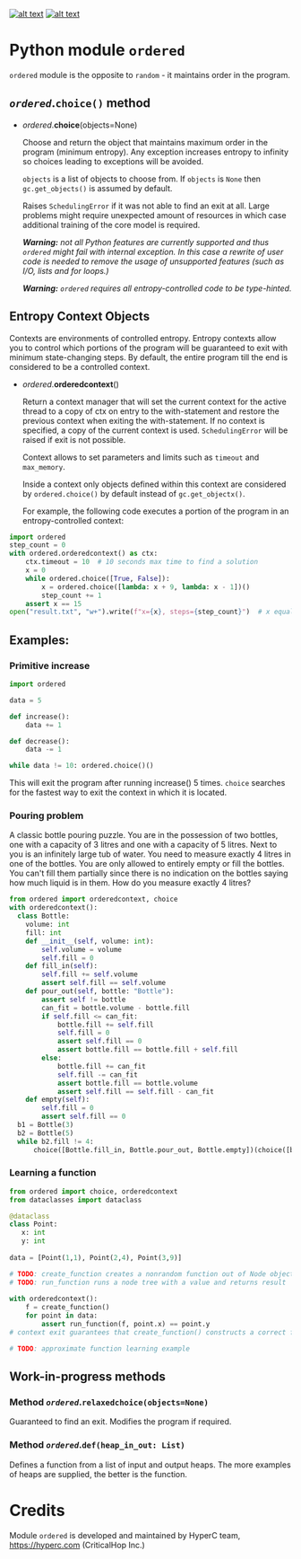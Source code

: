 [![alt text][1.1]][1]
[![alt text][2.1]][2]

[1.1]: http://i.imgur.com/tXSoThF.png (HyperC on twitter)
[2.1]: http://i.imgur.com/P3YfQoD.png (HyperC on facebook)

[1]: https://twitter.com/hyperc_ai
[2]: https://www.facebook.com/HyperComputation/

# Python module `ordered`

`ordered` module is the opposite to `random` - it maintains order in the program.

## _`ordered`_.`choice()` method

- _ordered_.**choice**(objects=None)
 
   Choose and return the object that maintains maximum order in the program (minimum entropy). Any exception increases entropy to infinity so choices leading to exceptions will be avoided.

    `objects` is a list of objects to choose from. If `objects` is `None` then `gc.get_objects()` is assumed by default.

    Raises `SchedulingError` if it was not able to find an exit at all. Large problems might require unexpected amount of resources in which case additional training of the core model is required.

    _**Warning:** not all Python features are currently supported and thus `ordered` might fail with internal exception. In this case a rewrite of user code is needed to remove the usage of unsupported features (such as I/O, lists and for loops.)_
    
    _**Warning:** `ordered` requires all entropy-controlled code to be type-hinted._

## Entropy Context Objects

Contexts are environments of controlled entropy. Entropy contexts allow you to control which portions of the program will be guaranteed to exit with minimum state-changing steps. By default, the entire program till the end is considered to be a controlled context.

- _ordered_.**orderedcontext**()

  Return a context manager that will set the current context for the active thread to a copy of ctx on entry to the with-statement and restore the previous context when exiting the with-statement. If no context is specified, a copy of the current context is used. `SchedulingError` will be raised if exit is not possible.
  
  Context allows to set parameters and limits such as `timeout` and `max_memory`.
  
  Inside a context only objects defined within this context are considered by `ordered.choice()` by default instead of `gc.get_objectx()`.

  For example, the following code executes a portion of the program in an entropy-controlled context:
  
```python
import ordered
step_count = 0
with ordered.orderedcontext() as ctx:
    ctx.timeout = 10  # 10 seconds max time to find a solution
    x = 0
    while ordered.choice([True, False]):
        x = ordered.choice([lambda: x + 9, lambda: x - 1])()
        step_count += 1
    assert x == 15
open("result.txt", "w+").write(f"x={x}, steps={step_count}")  # x equals 15
```

## Examples:

### Primitive increase

```python
import ordered

data = 5

def increase():
    data += 1

def decrease():
    data -= 1

while data != 10: ordered.choice()()
```

This will exit the program after running increase() 5 times. `choice` searches for the fastest way to exit the context in which it is located.

### Pouring problem

A classic bottle pouring puzzle. You are in the possession of two bottles, one with a capacity of 3 litres and one with a capacity of 5 litres. Next to you is an infinitely large tub of water. You need to measure exactly 4 litres in one of the bottles. You are only allowed to entirely empty or fill the bottles. You can't fill them partially since there is no indication on the bottles saying how much liquid is in them. How do you measure exactly 4 litres?

```python
from ordered import orderedcontext, choice
with orderedcontext():
  class Bottle:
    volume: int
    fill: int
    def __init__(self, volume: int):
        self.volume = volume
        self.fill = 0
    def fill_in(self):
        self.fill += self.volume
        assert self.fill == self.volume
    def pour_out(self, bottle: "Bottle"):
        assert self != bottle
        can_fit = bottle.volume - bottle.fill
        if self.fill <= can_fit:
            bottle.fill += self.fill
            self.fill = 0
            assert self.fill == 0
            assert bottle.fill == bottle.fill + self.fill
        else:
            bottle.fill += can_fit
            self.fill -= can_fit
            assert bottle.fill == bottle.volume
            assert self.fill == self.fill - can_fit
    def empty(self):
        self.fill = 0
        assert self.fill == 0
  b1 = Bottle(3)
  b2 = Bottle(5)
  while b2.fill != 4: 
      choice([Bottle.fill_in, Bottle.pour_out, Bottle.empty])(choice([b1,b2]))
```

### Learning a function

```python
from ordered import choice, orderedcontext
from dataclasses import dataclass 

@dataclass
class Point:
   x: int
   y: int
   
data = [Point(1,1), Point(2,4), Point(3,9)]

# TODO: create_function creates a nonrandom function out of Node objects with `ordered.choice`
# TODO: run_function runs a node tree with a value and returns result
    
with orderedcontext():
    f = create_function()
    for point in data:
        assert run_function(f, point.x) == point.y
# context exit guarantees that create_function() constructs a correct function to describe input

# TODO: approximate function learning example
```

## Work-in-progress methods

### Method _`ordered`_.`relaxedchoice(objects=None)`

Guaranteed to find an exit. Modifies the program if required.

### Method _`ordered`_.`def(heap_in_out: List)`

Defines a function from a list of input and output heaps. The more examples of heaps are supplied, the better is the function.

# Credits

Module `ordered` is developed and maintained by HyperC team, https://hyperc.com (CriticalHop Inc.)

